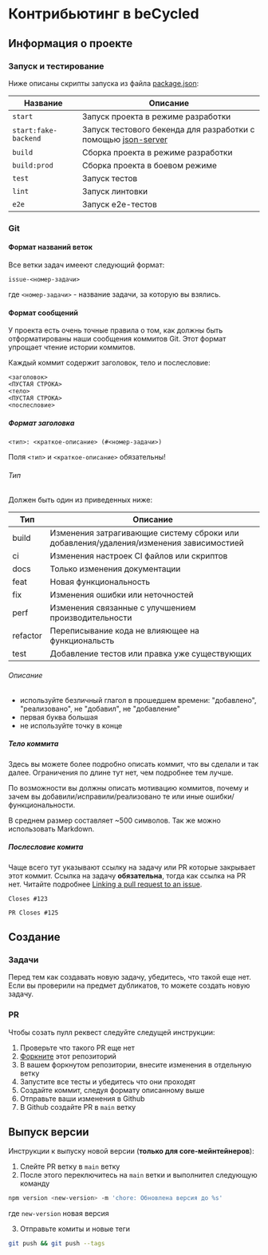 # Контрибьютинг в beCycled

## Информация о проекте

### Запуск и тестирование

Ниже описаны скрипты запуска из файла [package.json](package.json):

| Название | Описание |
|----|----|
| `start` | Запуск проекта в режиме разработки |
| `start:fake-backend` | Запуск тестового бекенда для разработки с помощью [json-server](https://github.com/typicode/json-server) |
| `build` | Сборка проекта в режиме разработки |
| `build:prod` | Сборка проекта в боевом режиме |
| `test` | Запуск тестов |
| `lint` | Запуск линтовки |
| `e2e` | Запуск e2e-тестов |

### Git

#### Формат названий веток

Все ветки задач имееют следующий формат:

```text
issue-<номер-задачи>
```

где `<номер-задачи>` - название задачи, за которую вы взялись.

#### Формат сообщений 

У проекта есть очень точные правила о том, как должны быть отформатированы наши сообщения коммитов Git. Этот формат упрощает чтение истории коммитов.

Каждый коммит содержит заголовок, тело и послесловие:

```text
<заголовок>
<ПУСТАЯ СТРОКА>
<тело>
<ПУСТАЯ СТРОКА>
<послесловие>
```

##### Формат заголовка

```text
<тип>: <краткое-описание> (#<номер-задачи>)
```
Поля `<тип>` и `<краткое-описание>` обязательны!

###### Тип

Должен быть один из приведенных ниже:

| Тип | Описание |
|---|---|
| build | Изменения затрагивающие систему сброки или добавления/удаления/изменения зависимостией |
| ci | Изменения настроек CI файлов или скриптов |
| docs | Только изменения документации |
| feat | Новая функциональность |
| fix | Изменения ошибки или неточностей |
| perf | Изменения связанные с улучшением производительности |
| refactor | Переписывание кода не влияющее на функциональсть |
| test | Добавление тестов или правка уже существующих |

###### Описание

- используйте безличный глагол в прошедшем времени: "добавлено", "реализовано", не "добавил", не "добавление"
- первая буква большая
- не используйте точку в конце

##### Тело коммита

Здесь вы можете более подробно описать коммит, что вы сделали и так далее. Ограничения по длине тут нет, чем подробнее тем лучше.

По возможности вы должны описать мотивацию коммитов, почему и зачем вы добавили/исправили/реализовано те или иные ошибки/функциональности.

В среднем размер составляет ~500 символов. Так же можно использовать Markdown.

##### Послесловие комита

Чаще всего тут указывают ссылку на задачу или PR которые закрывает этот коммит. Ссылка на задачу **обязательна**, тогда как ссылка на PR нет. Читайте подробнее [Linking a pull request to an issue](https://docs.github.com/en/issues/tracking-your-work-with-issues/linking-a-pull-request-to-an-issue).

```text
Closes #123

PR Closes #125
```

## Создание

### Задачи

Перед тем как создавать новую задачу, убедитесь, что такой еще нет. Если вы проверили на предмет дубликатов, то можете создать новую задачу.

### PR

Чтобы созать пулл реквест следуйте следущей инструкции:

1. Проверьте что такого PR еще нет
2. [Форкните](https://docs.github.com/en/github/getting-started-with-github/fork-a-repo) этот репозиторий
3. В вашем форкнутом репозитории, внесите изменения в отдельную ветку
4. Запустите все тесты и убедитесь что они проходят
5. Создайте коммит, следуя формату описанному выше
6. Отправьте ваши изменения в Github
7. В Github создайте PR в `main` ветку

## Выпуск версии

Инструкции к выпуску новой версии (**только для core-мейнтейнеров**):

1. Слейте PR ветку в `main` ветку
2. После этого переключитесь на `main` ветки и выполнител следующую команду
    
  ```bash
  npm version <new-version> -m 'chore: Обновлена версия до %s'
  ```

  где `new-version` новая версия

3. Отправьте комиты и новые теги

  ```bash
  git push && git push --tags 
  ```
